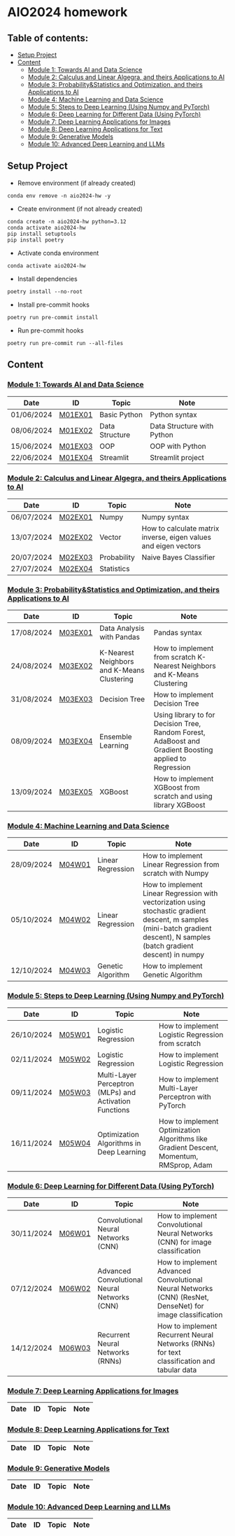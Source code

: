 # AIO2024 homework
## Table of contents:
- [Setup Project](#setup-project)
- [Content](#content)
    - [Module 1: Towards AI and Data Science](#module-1-towards-ai-and-data-science)
    - [Module 2: Calculus and Linear Algegra, and theirs Applications to AI](#module-2-calculus-and-linear-algegra-and-theirs-applications-to-ai)
    - [Module 3: Probability&Statistics and Optimization, and theirs Applications to AI](#module-3-probability-statistics-and-optimization-and-theirs-applications-to-ai)
    - [Module 4: Machine Learning and Data Science](#module-4-machine-learning-and-data-science)
    - [Module 5: Steps to Deep Learning (Using Numpy and PyTorch)](./module-5)
    - [Module 6: Deep Learning for Different Data (Using PyTorch)](./module-6)
    - [Module 7: Deep Learning Applications for Images](./module-7)
    - [Module 8: Deep Learning Applications for Text](./module-8)
    - [Module 9: Generative Models](./module-9)
    - [Module 10: Advanced Deep Learning and LLMs](./module-10)
    
## Setup Project

- Remove environment (if already created)

```
conda env remove -n aio2024-hw -y
```

- Create environment (if not already created)

```
conda create -n aio2024-hw python=3.12
conda activate aio2024-hw
pip install setuptools
pip install poetry
```

- Activate conda environment

```
conda activate aio2024-hw
```

- Install dependencies

```
poetry install --no-root
```

- Install pre-commit hooks

```
poetry run pre-commit install
```

- Run pre-commit hooks

```
poetry run pre-commit run --all-files
```

## Content
<!-- 
Comment this since github sanitize this style tag
<style>
    table {
        width: 85%;
        margin: 4% auto;
    }
    table th {
        text-align: center;
    }
    table th:first-child {
        width: 5%;
    }
    table th:nth-child(2) {
        width: 5%;
    }
    table th:nth-child(3) {
        width: 30%;
    }
    table th:nth-child(4) {
        width: 60%;
    }
</style> 
-->

### [Module 1: Towards AI and Data Science](./module-1)
|Date|ID|Topic|Note|
|---|---|---|---|
|01/06/2024|[M01EX01](./module-1/01_06_2024_M01EX01)|Basic Python|Python syntax|
|08/06/2024|[M01EX02](./module-1/08_06_2024_M01EX02)|Data Structure|Data Structure with Python|
|15/06/2024|[M01EX03](./module-1/15_06_2024_M01EX03)|OOP|OOP with Python|
|22/06/2024|[M01EX04](./module-1/22_06_2024_M01EX04)|Streamlit|Streamlit project|

### [Module 2: Calculus and Linear Algegra, and theirs Applications to AI](./module-2)
|Date|ID|Topic|Note|
|---|---|---|---|
|06/07/2024|[M02EX01](./module-2/06_07_2024_M02EX01)|Numpy|Numpy syntax|
|13/07/2024|[M02EX02](./module-2/13_07_2024_M02EX02)|Vector|How to calculate matrix inverse, eigen values and eigen vectors|
|20/07/2024|[M02EX03](./module-2/20_07_2024_M02EX03)|Probability|Naive Bayes Classifier|
|27/07/2024|[M02EX04](./module-2/27_07_2024_M02EX04)|Statistics||

### [Module 3: Probability&Statistics and Optimization, and theirs Applications to AI](./module-3)
|Date|ID|Topic|Note|
|---|---|---|---|
|17/08/2024|[M03EX01](./module-3/17_08_2024_M03EX01)|Data Analysis with Pandas|Pandas syntax|
|24/08/2024|[M03EX02](./module-3/24_08_2024_M03EX02)|K-Nearest Neighbors and K-Means Clustering|How to implement from scratch K-Nearest Neighbors and K-Means Clustering|
|31/08/2024|[M03EX03](./module-3/31_08_2024_M03EX03)|Decision Tree|How to implement Decision Tree|
|08/09/2024|[M03EX04](./module-3/08_09_2024_M03EX04)|Ensemble Learning|Using library to for Decision Tree, Random Forest, AdaBoost and Gradient Boosting applied to Regression|
|13/09/2024|[M03EX05](./module-3/13_09_2024_M03EX05)|XGBoost|How to implement XGBoost from scratch and using library XGBoost|

### [Module 4: Machine Learning and Data Science](./module-4)
|Date|ID|Topic|Note|
|---|---|---|---|
|28/09/2024|[M04W01](./module-4/28_09_2024_M04W01)|Linear Regression|How to implement Linear Regression from scratch with Numpy|
|05/10/2024|[M04W02](./module-4/05_10_2024_M04W02)|Linear Regression|How to implement Linear Regression with vectorization using stochastic gradient descent, m samples (mini-batch gradient descent), N samples (batch gradient descent) in numpy|
|12/10/2024|[M04W03](./module-4/12_10_2024_M04W03)|Genetic Algorithm|How to implement Genetic Algorithm|

### [Module 5: Steps to Deep Learning (Using Numpy and PyTorch)](./module-5)
|Date|ID|Topic|Note|
|---|---|---|---|
|26/10/2024|[M05W01](./module-5/26_10_2024_M05W01)|Logistic Regression|How to implement Logistic Regression from scratch|
|02/11/2024|[M05W02](./module-5/02_11_2024_M05W02)|Logistic Regression|How to implement Logistic Regression|
|09/11/2024|[M05W03](./module-5/09_11_2024_M05W03)|Multi-Layer Perceptron (MLPs) and Activation Functions|How to implement Multi-Layer Perceptron with PyTorch
|16/11/2024|[M05W04](./module-5/16_11_2024_M05W04)|Optimization Algorithms in Deep Learning|How to implement Optimization Algorithms like Gradient Descent, Momentum, RMSprop, Adam|

### [Module 6: Deep Learning for Different Data (Using PyTorch)](./module-6)
|Date|ID|Topic|Note|
|---|---|---|---|
|30/11/2024|[M06W01](./module-6/30_11_2024_M06W01)|Convolutional Neural Networks (CNN)|How to implement Convolutional Neural Networks (CNN) for image classification|
|07/12/2024|[M06W02](./module-6/07_12_2024_M06W02)|Advanced Convolutional Neural Networks (CNN)|How to implement Advanced Convolutional Neural Networks (CNN) (ResNet, DenseNet) for image classification|
|14/12/2024|[M06W03](./module-6/14_12_2024_M06W03)|Recurrent Neural Networks (RNNs)|How to implement Recurrent Neural Networks (RNNs) for text classification and tabular data|


### [Module 7: Deep Learning Applications for Images](./module-7)
|Date|ID|Topic|Note|
|---|---|---|---|


### [Module 8: Deep Learning Applications for Text](./module-8)
|Date|ID|Topic|Note|
|---|---|---|---|


### [Module 9: Generative Models](./module-9)
|Date|ID|Topic|Note|
|---|---|---|---|


### [Module 10: Advanced Deep Learning and LLMs](./module-10)
|Date|ID|Topic|Note|
|---|---|---|---|

